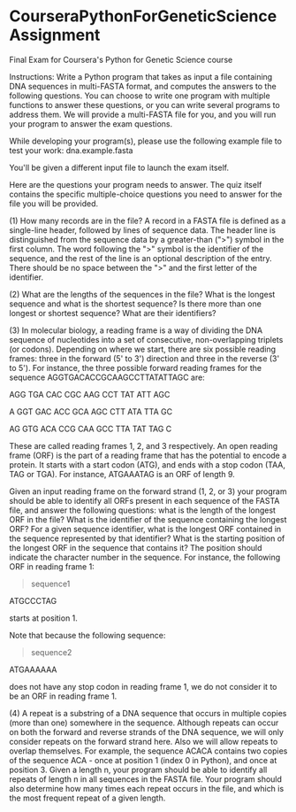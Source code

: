 # CourseraPythonForGeneticScienceAssignment
Final Exam for Coursera's Python for Genetic Science course

Instructions: Write a Python program that takes as input a file containing DNA sequences in multi-FASTA format, and computes the answers to the following questions. You can choose to write one program with multiple functions to answer these questions, or you can write several programs to address them. We will provide a multi-FASTA file for you, and you will run your program to answer the exam questions. 

While developing your program(s), please use the following example file to test your work: dna.example.fasta

You'll be given a different input file to launch the exam itself.

Here are the questions your program needs to answer. The quiz itself contains the specific multiple-choice questions you need to answer for the file you will be provided.

(1) How many records are in the file? A record in a FASTA file is defined as a single-line header, followed by lines of sequence data. The header line is distinguished from the sequence data by a greater-than (">") symbol in the first column. The word following the ">" symbol is the identifier of the sequence, and the rest of the line is an optional description of the entry. There should be no space between the ">" and the first letter of the identifier. 

(2) What are the lengths of the sequences in the file? What is the longest sequence and what is the shortest sequence? Is there more than one longest or shortest sequence? What are their identifiers? 

(3) In molecular biology, a reading frame is a way of dividing the DNA sequence of nucleotides into a set of consecutive, non-overlapping triplets (or codons). Depending on where we start, there are six possible reading frames: three in the forward (5' to 3') direction and three in the reverse (3' to 5'). For instance, the three possible forward reading frames for the sequence AGGTGACACCGCAAGCCTTATATTAGC are: 

AGG TGA CAC CGC AAG CCT TAT ATT AGC

A GGT GAC ACC GCA AGC CTT ATA TTA GC

AG GTG ACA CCG CAA GCC TTA TAT TAG C 

These are called reading frames 1, 2, and 3 respectively. An open reading frame (ORF) is the part of a reading frame that has the potential to encode a protein. It starts with a start codon (ATG), and ends with a stop codon (TAA, TAG or TGA). For instance, ATGAAATAG is an ORF of length 9.

Given an input reading frame on the forward strand (1, 2, or 3) your program should be able to identify all ORFs present in each sequence of the FASTA file, and answer the following questions: what is the length of the longest ORF in the file? What is the identifier of the sequence containing the longest ORF? For a given sequence identifier, what is the longest ORF contained in the sequence represented by that identifier? What is the starting position of the longest ORF in the sequence that contains it? The position should indicate the character number in the sequence. For instance, the following ORF in reading frame 1:

>sequence1

ATGCCCTAG

starts at position 1.

Note that because the following sequence:

>sequence2

ATGAAAAAA

does not have any stop codon in reading frame 1, we do not consider it to be an ORF in reading frame 1. 

(4) A repeat is a substring of a DNA sequence that occurs in multiple copies (more than one) somewhere in the sequence. Although repeats can occur on both the forward and reverse strands of the DNA sequence, we will only consider repeats on the forward strand here. Also we will allow repeats to overlap themselves. For example, the sequence ACACA contains two copies of the sequence ACA - once at position 1 (index 0 in Python), and once at position 3. Given a length n, your program should be able to identify all repeats of length n in all sequences in the FASTA file. Your program should also determine how many times each repeat occurs in the file, and which is the most frequent repeat of a given length.
